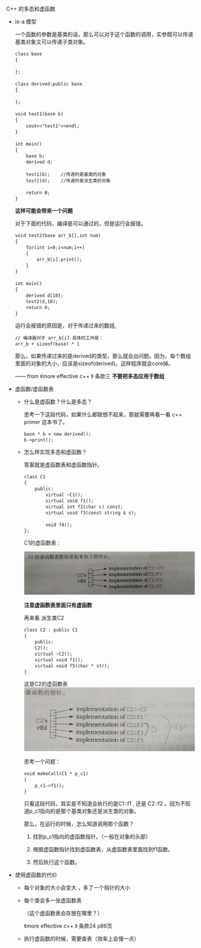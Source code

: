 C++ 的多态和虚函数

* is-a 模型

    一个函数的参数是基类的话，那么可以对于这个函数的调用，实参既可以传递基类对象又可以传递子类对象。

    ```
    class base
    {

    };

    class derived:public base
    {

    };

    void test1(base b)
    {
        cout<<"test1"<<endl;
    }

    int main()
    {
        base b;
        derived d;

        test1(b);    //传递的是基类的对象
        test1(d);    //传递的是派生类的对象

        return 0;
    }
    ```

    **这样可能会带来一个问题**
    
    对于下面的代码，编译是可以通过的，但是运行会报错。
    ```
    void test2(base arr_b[],int num)
    {
        for(int i=0;i<num;i++)
        {
            arr_b[i].print();
        }
    }

    int main()
    {
        derived d[10];
        test2(d,10);
        return 0;
    }
    ```
    运行会报错的原因是，对于传递过来的数组,
    ```
    // 编译器对于 arr_b[i] 具体的工作是： 
    arr_b + sizeof(base) * i
    ```

    那么，如果传递过来的是derived的类型，那么就会出问题。因为，每个数组里面的对象的大小，应该是sizeof(derived)。这样程序就会core掉。

    —— from 《more effective c++ 》 条款三 **不要把多态应用于数组**


* 虚函数/虚函数表

    * 什么是虚函数？什么是多态？

        思考一下这段代码，如果什么都联想不起来，那就需要再看一看 c++ primer 这本书了。 
        ```
        base * b = new derived();
        b->print();
        ```

    * 怎么样实现多态和虚函数？

        答案就是虚函数表和虚函数指针。

        ```
        class C1
        {
            public:
                virtual ~C1();
                virtual void f1();
                virtual int f2(char c) const;
                virtual void f3(const string & s);

                void f4();
        };
        ```
        C1的虚函数表 : 

        ![tu](../pic/多态和虚函数_1.jpg)

        **注意虚函数表里面只有虚函数**

        再来看 派生类C2

        ```
        class C2 : public C1
        {
            public:
            C2();
            virtual ~C2();
            virtual void f1();
            virtual void f5(char * str);
        }
        ```

        这是C2的虚函数表
        ![tu](../pic/多态和虚函数_2.jpg)


        思考一个问题：
        ```
        void makeCall(C1 * p_c1)
        {
            p_c1->f1();
        }
        ```

        只看这段代码，其实是不知道会执行的是C1::f1 , 还是 C2::f2 。因为不知道p_c1指向的是那个基类对象还是派生类的对象。

        那么，在运行的时候，怎么知道调用那个函数？

        1. 找到p_c1指向的虚函数指针。（一般在对象的头部）

        2. 根据虚函数指针找到虚函数表，从虚函数表里面找到f1函数。

        3. 然后执行这个函数。



* 使用虚函数的代价

    * 每个对象的大小会变大 ，多了一个指针的大小

    * 每个类会多一张虚函数表

        （这个虚函数表会存放在哪里？）

        《more effective c++ 》 条款24 p86页

    * 执行虚函数的时候，需要查表（效率上会慢一点）